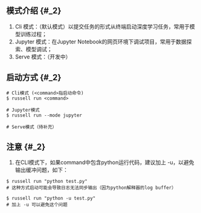 ## 模式介绍 {#_2}

1. Cli 模式：（默认模式）以提交任务的形式从终端启动深度学习任务，常用于模型训练过程；
2. Jupyter 模式：在Jupyter Notebook的网页环境下调试项目，常用于数据探索、模型调试；
3. Serve 模式：（开发中）

## 启动方式 {#_2}

```
# Cli模式 (<command>指启动命令)
$ russell run <command>

# Jupyter模式
$ russell run --mode jupyter

# Serve模式（待补充）
```



## 注意 {#_2}

1. 在CLI模式下，如果command中包含python运行代码，建议加上 -u，以避免输出缓冲问题，如下：

```
$ russell run "python test.py"
# 这种方式启动可能会导致日志无法同步输出（因为python解释器的log buffer）

$ russell run "python -u test.py"
# 加上 -u 可以避免这个问题
```



